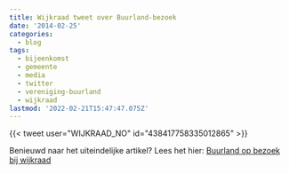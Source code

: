 ```yaml
---
title: Wijkraad tweet over Buurland-bezoek
date: '2014-02-25'
categories:
  - blog
tags:
  - bijeenkomst
  - gemeente
  - media
  - twitter
  - vereniging-buurland
  - wijkraad
lastmod: '2022-02-21T15:47:47.075Z'
---
```


{{< tweet user="WIJKRAAD_NO" id="438417758335012865" >}}


Benieuwd naar het uiteindelijke artikel? Lees het hier: [Buurland op bezoek bij wijkraad](/berichten/buurland-op-bezoek-bij-wijkraad/ "Buurland op bezoek bij Wijkraad")
